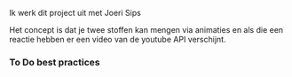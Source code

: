 Ik werk dit project uit met Joeri Sips

Het concept is dat je twee stoffen kan mengen via animaties en als die een reactie hebben er een video van de youtube API verschijnt.

### To Do best practices